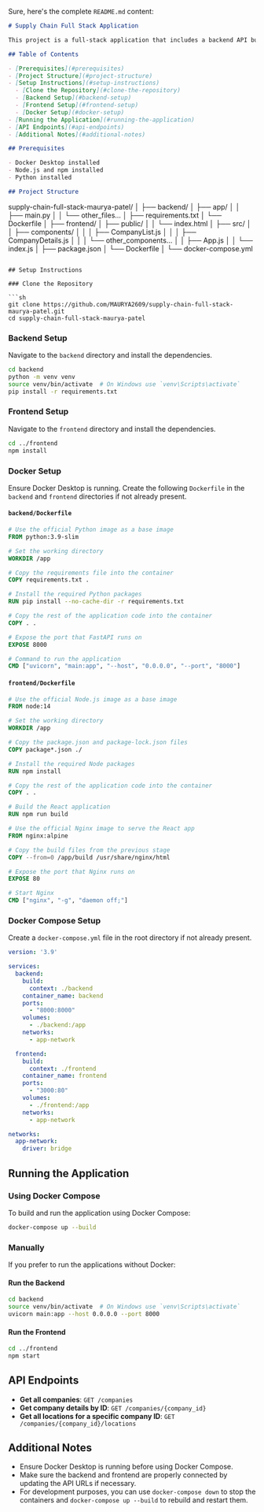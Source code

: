 Sure, here's the complete `README.md` content:

```markdown
# Supply Chain Full Stack Application

This project is a full-stack application that includes a backend API built with FastAPI and a frontend application built with React. The application uses Docker and Docker Compose for containerization.

## Table of Contents

- [Prerequisites](#prerequisites)
- [Project Structure](#project-structure)
- [Setup Instructions](#setup-instructions)
  - [Clone the Repository](#clone-the-repository)
  - [Backend Setup](#backend-setup)
  - [Frontend Setup](#frontend-setup)
  - [Docker Setup](#docker-setup)
- [Running the Application](#running-the-application)
- [API Endpoints](#api-endpoints)
- [Additional Notes](#additional-notes)

## Prerequisites

- Docker Desktop installed
- Node.js and npm installed
- Python installed

## Project Structure

```
supply-chain-full-stack-maurya-patel/
│
├── backend/
│   ├── app/
│   │   ├── main.py
│   │   └── other_files...
│   ├── requirements.txt
│   └── Dockerfile
│
├── frontend/
│   ├── public/
│   │   └── index.html
│   ├── src/
│   │   ├── components/
│   │   │   ├── CompanyList.js
│   │   │   ├── CompanyDetails.js
│   │   │   └── other_components...
│   │   ├── App.js
│   │   └── index.js
│   ├── package.json
│   └── Dockerfile
│
└── docker-compose.yml
```

## Setup Instructions

### Clone the Repository

```sh
git clone https://github.com/MAURYA2609/supply-chain-full-stack-maurya-patel.git
cd supply-chain-full-stack-maurya-patel
```

### Backend Setup

Navigate to the `backend` directory and install the dependencies.

```sh
cd backend
python -m venv venv
source venv/bin/activate  # On Windows use `venv\Scripts\activate`
pip install -r requirements.txt
```

### Frontend Setup

Navigate to the `frontend` directory and install the dependencies.

```sh
cd ../frontend
npm install
```

### Docker Setup

Ensure Docker Desktop is running. Create the following `Dockerfile` in the `backend` and `frontend` directories if not already present.

#### `backend/Dockerfile`

```dockerfile
# Use the official Python image as a base image
FROM python:3.9-slim

# Set the working directory
WORKDIR /app

# Copy the requirements file into the container
COPY requirements.txt .

# Install the required Python packages
RUN pip install --no-cache-dir -r requirements.txt

# Copy the rest of the application code into the container
COPY . .

# Expose the port that FastAPI runs on
EXPOSE 8000

# Command to run the application
CMD ["uvicorn", "main:app", "--host", "0.0.0.0", "--port", "8000"]
```

#### `frontend/Dockerfile`

```dockerfile
# Use the official Node.js image as a base image
FROM node:14

# Set the working directory
WORKDIR /app

# Copy the package.json and package-lock.json files
COPY package*.json ./

# Install the required Node packages
RUN npm install

# Copy the rest of the application code into the container
COPY . .

# Build the React application
RUN npm run build

# Use the official Nginx image to serve the React app
FROM nginx:alpine

# Copy the build files from the previous stage
COPY --from=0 /app/build /usr/share/nginx/html

# Expose the port that Nginx runs on
EXPOSE 80

# Start Nginx
CMD ["nginx", "-g", "daemon off;"]
```

### Docker Compose Setup

Create a `docker-compose.yml` file in the root directory if not already present.

```yaml
version: '3.9'

services:
  backend:
    build:
      context: ./backend
    container_name: backend
    ports:
      - "8000:8000"
    volumes:
      - ./backend:/app
    networks:
      - app-network

  frontend:
    build:
      context: ./frontend
    container_name: frontend
    ports:
      - "3000:80"
    volumes:
      - ./frontend:/app
    networks:
      - app-network

networks:
  app-network:
    driver: bridge
```

## Running the Application

### Using Docker Compose

To build and run the application using Docker Compose:

```sh
docker-compose up --build
```

### Manually

If you prefer to run the applications without Docker:

#### Run the Backend

```sh
cd backend
source venv/bin/activate  # On Windows use `venv\Scripts\activate`
uvicorn main:app --host 0.0.0.0 --port 8000
```

#### Run the Frontend

```sh
cd ../frontend
npm start
```

## API Endpoints

- **Get all companies**: `GET /companies`
- **Get company details by ID**: `GET /companies/{company_id}`
- **Get all locations for a specific company ID**: `GET /companies/{company_id}/locations`

## Additional Notes

- Ensure Docker Desktop is running before using Docker Compose.
- Make sure the backend and frontend are properly connected by updating the API URLs if necessary.
- For development purposes, you can use `docker-compose down` to stop the containers and `docker-compose up --build` to rebuild and restart them.

